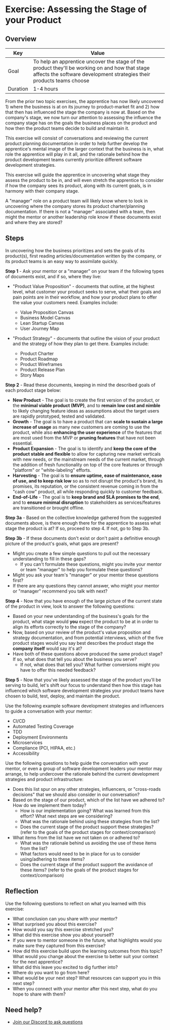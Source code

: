 # Exercise: Assessing the Stage of your Product

## Overview

| Key | Value |
| --- | --- |
| Goal | To help an apprentice uncover the stage of the product they'll be working on and how that stage affects the software development strategies their products teams choose |
| Duration | 1-4 hours |

From the prior two topic exercises, the apprentice has now likely uncovered 1) where the business is at on its journey to product-market fit and 2) how that then has influenced the stage the company is now at. Based on the company's stage, we now turn our attention to assessing the influence the company stage has on the goals the business places on the product and how then the product teams decide to build and maintain it.

This exercise will consist of conversations and reviewing the current product planning documentation in order to help further develop the apprentice's mental image of the larger context that the business is in, what role the apprentice will play in it all, and the rationale behind how the product development teams currently prioritize different software development strategies.

This exercise will guide the apprentice in uncovering what stage they assess the product to be in, and will even stretch the apprentice to consider if how the company sees its product, along with its current goals, is in harmony with their company stage.

A "manager" role on a product team will likely know where to look in uncovering where the company stores its product charter/planning documentation. If there is not a "manager" associated with a team, then might the mentor or another leadership role know if these documents exist and where they are stored?

## Steps

In uncovering how the business prioritizes and sets the goals of its product(s), first reading articles/documentation written by the company, or its product teams is an easy way to assimilate quickly.

**Step 1** - Ask your mentor or a "manager" on your team if the following types of documents exist, and if so, where they live:
- "Product Value Proposition" - documents that outline, at the highest level, what customer your product seeks to serve, what their goals and pain points are in their workflow, and how your product plans to offer the value your customers need. Examples include:
  - Value Proposition Canvas
  - Business Model Canvas
  - Lean Startup Canvas
  - User Journey Map

- "Product Strategy" - documents that outline the vision of your product and the strategy of how they plan to get there. Examples include:
  - Product Charter
  - Product Roadmap
  - Product Wireframes 
  - Product Release Plan
  - Story Maps

**Step 2** - Read these documents, keeping in mind the described goals of each product stage below: 
- **New Product** - The goal is to create the first version of the product, or the **minimal viable product (MVP)**, and to **remain low cost and nimble** to likely changing feature ideas as assumptions about the target users are rapidly prototyped, tested and validated.
- **Growth** - The goal is to have a product that can **scale to sustain a large increase of usage** as many new customers are coming to use the product, while also **enhancing the user experience** of the features that are most used from the MVP or **pruning features** that have not been essential.
- **Product Expansion** - The goal is to identify and **keep the core of the product stable and flexible** to allow for capturing new market verticals with new needs, or the mainstream needs of the current market, through the addition of fresh functionality on top of the core features or through "platform" or "white-labeling" efforts.
- **Harvesting** - The goal is to **ensure uptime, ease of maintenance, ease of use, and to keep risk low** so as to not disrupt the product's brand, its promises, its reputation, or the consistent revenue coming in from the "cash cow" product, all while responding quickly to customer feedback.
- **End-of-Life** - The goal is to **keep brand and SLA promises to the end**, and to **ensure minimal disruption** to stakeholders as services/features are transitioned or brought offline.

**Step 3a** - Based on the collective knowledge gathered from the suggested documents above, is there enough there for the apprentice to assess what stage the product is at? If so, proceed to step 4. If not, go to Step 3b.

**Step 3b** - If these documents don't exist or don't paint a definitive enough picture of the product's goals, what gaps are present? 
- Might you create a few simple questions to pull out the necessary understanding to fill in these gaps?
  - If you can't formulate these questions, might you invite your mentor or team "manager" to help you formulate these questions? 
- Might you ask your team's "manager" or your mentor these questions first?
- If there are any questions they cannot answer, who might your mentor or "manager" recommend you talk with next?

**Step 4** - Now that you have enough of the large picture of the current state of the product in view, look to answer the following questions:
- Based on your new understanding of the business's goals for the product, what stage would **you** expect the product to be at in order to align its efforts correctly to the stage of the company?
- Now, based on your review of the product's value proposition and strategy documentation, and from potential interviews, which of the five product stages would you say best describes the product stage the **company itself** would say it's at?
- Have both of these questions above produced the same product stage? If so, what does that tell you about the business you serve? 
  - If not, what does that tell you? What further conversions might you have to offer this needed feedback?

**Step 5** - Now that you've likely assessed the stage of the product you'll be serving to build, let's shift our focus to understand then how this stage has influenced which software development strategies your product teams have chosen to build, test, deploy, and maintain the product.

Use the following example software development strategies and influencers to guide a conversation with your mentor:
- CI/CD
- Automated Testing Coverage
- TDD
- Deployment Environments
- Microservices
- Compliance (PCI, HIPAA, etc.)
- Accessibility

Use the following questions to help guide the conversation with your mentor, or even a group of software development leaders your mentor may arrange, to help undercover the rationale behind the current development strategies and product infrastructure:

- Does this list spur on any other strategies, influencers, or "cross-roads decisions" that we should also consider in our conversation? 
- Based on the stage of our product, which of the list have we adhered to? How do we implement them today? 
  - How is our implementation going? What was learned from this effort? What next steps are we considering? 
  - What was the rationale behind using these strategies from the list? 
  - Does the current stage of the product support these strategies? (refer to the goals of the product stages for context/comparison)
- What items from the list have we not taken on or adhered to? 
  - What was the rationale behind us avoiding the use of these items from the list?
  - What factors would need to be in place for us to consider using/adhering to these items? 
  - Does the current stage of the product support the avoidance of these items? (refer to the goals of the product stages for context/comparison)

## Reflection

Use the following questions to reflect on what you learned with this exercise:

- What conclusion can you share with your mentor?
- What surprised you about this exercise?
- How would you say this exercise stretched you? 
- What did this exercise show you about yourself?
- If you were to mentor someone in the future, what highlights would you make sure they captured from this exercise? 
- How did this exercise build upon the learning outcomes from this topic? What would you change about the exercise to better suit your context for the next apprentice?
- What did this leave you excited to dig further into? 
- Where do you want to go from here?
- What would be your next step? What resources can support you in this next step?
- When you connect with your mentor after this next step, what do you hope to share with them?

## Need help?

- [Join our Discord to ask questions](https://discord.gg/bDVYvG3Czd)
